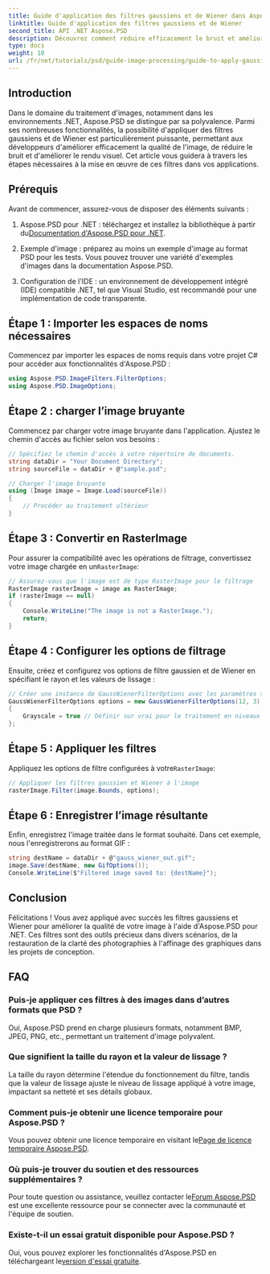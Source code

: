 ```yaml
---
title: Guide d'application des filtres gaussiens et de Wiener dans Aspose.PSD pour .NET
linktitle: Guide d'application des filtres gaussiens et de Wiener
second_title: API .NET Aspose.PSD
description: Découvrez comment réduire efficacement le bruit et améliorer la qualité de l'image dans vos applications .NET à l'aide de filtres gaussiens et de Wiener avec Aspose.PSD. Ce guide complet vous guide tout au long du processus de configuration et de filtrage.
type: docs
weight: 10
url: /fr/net/tutorials/psd/guide-image-processing/guide-to-apply-gaussian-wiener-filters/
---
```

## Introduction

Dans le domaine du traitement d'images, notamment dans les environnements .NET, Aspose.PSD se distingue par sa polyvalence. Parmi ses nombreuses fonctionnalités, la possibilité d'appliquer des filtres gaussiens et de Wiener est particulièrement puissante, permettant aux développeurs d'améliorer efficacement la qualité de l'image, de réduire le bruit et d'améliorer le rendu visuel. Cet article vous guidera à travers les étapes nécessaires à la mise en œuvre de ces filtres dans vos applications.

## Prérequis

Avant de commencer, assurez-vous de disposer des éléments suivants :

1.  Aspose.PSD pour .NET : téléchargez et installez la bibliothèque à partir du[Documentation d'Aspose.PSD pour .NET](https://reference.aspose.com/psd/net/).
   
2. Exemple d'image : préparez au moins un exemple d'image au format PSD pour les tests. Vous pouvez trouver une variété d'exemples d'images dans la documentation Aspose.PSD.

3. Configuration de l'IDE : un environnement de développement intégré (IDE) compatible .NET, tel que Visual Studio, est recommandé pour une implémentation de code transparente.

## Étape 1 : Importer les espaces de noms nécessaires

Commencez par importer les espaces de noms requis dans votre projet C# pour accéder aux fonctionnalités d'Aspose.PSD :

```csharp
using Aspose.PSD.ImageFilters.FilterOptions;
using Aspose.PSD.ImageOptions;
```

## Étape 2 : charger l’image bruyante

Commencez par charger votre image bruyante dans l'application. Ajustez le chemin d'accès au fichier selon vos besoins :

```csharp
// Spécifiez le chemin d'accès à votre répertoire de documents.
string dataDir = "Your Document Directory";
string sourceFile = dataDir + @"sample.psd";

// Charger l'image bruyante
using (Image image = Image.Load(sourceFile))
{
    // Procéder au traitement ultérieur
}
```

## Étape 3 : Convertir en RasterImage

 Pour assurer la compatibilité avec les opérations de filtrage, convertissez votre image chargée en un`RasterImage`:

```csharp
// Assurez-vous que l'image est de type RasterImage pour le filtrage
RasterImage rasterImage = image as RasterImage;
if (rasterImage == null)
{
    Console.WriteLine("The image is not a RasterImage.");
    return;
}
```

## Étape 4 : Configurer les options de filtrage

Ensuite, créez et configurez vos options de filtre gaussien et de Wiener en spécifiant le rayon et les valeurs de lissage :

```csharp
// Créer une instance de GaussWienerFilterOptions avec les paramètres spécifiés
GaussWienerFilterOptions options = new GaussWienerFilterOptions(12, 3)
{
    Grayscale = true // Définir sur vrai pour le traitement en niveaux de gris
};
```

## Étape 5 : Appliquer les filtres

 Appliquez les options de filtre configurées à votre`RasterImage`:

```csharp
// Appliquer les filtres gaussien et Wiener à l'image
rasterImage.Filter(image.Bounds, options);
```

## Étape 6 : Enregistrer l’image résultante

Enfin, enregistrez l'image traitée dans le format souhaité. Dans cet exemple, nous l'enregistrerons au format GIF :

```csharp
string destName = dataDir + @"gauss_wiener_out.gif";
image.Save(destName, new GifOptions());
Console.WriteLine($"Filtered image saved to: {destName}");
```

## Conclusion

Félicitations ! Vous avez appliqué avec succès les filtres gaussiens et Wiener pour améliorer la qualité de votre image à l'aide d'Aspose.PSD pour .NET. Ces filtres sont des outils précieux dans divers scénarios, de la restauration de la clarté des photographies à l'affinage des graphiques dans les projets de conception.

## FAQ

### Puis-je appliquer ces filtres à des images dans d’autres formats que PSD ?

Oui, Aspose.PSD prend en charge plusieurs formats, notamment BMP, JPEG, PNG, etc., permettant un traitement d'image polyvalent.

### Que signifient la taille du rayon et la valeur de lissage ?

La taille du rayon détermine l'étendue du fonctionnement du filtre, tandis que la valeur de lissage ajuste le niveau de lissage appliqué à votre image, impactant sa netteté et ses détails globaux.

### Comment puis-je obtenir une licence temporaire pour Aspose.PSD ?

 Vous pouvez obtenir une licence temporaire en visitant le[Page de licence temporaire Aspose.PSD](https://purchase.conholdate.com/temporary-license/).

### Où puis-je trouver du soutien et des ressources supplémentaires ?

 Pour toute question ou assistance, veuillez contacter le[Forum Aspose.PSD](https://forum.aspose.com/c/psd/34) est une excellente ressource pour se connecter avec la communauté et l'équipe de soutien.

### Existe-t-il un essai gratuit disponible pour Aspose.PSD ?

 Oui, vous pouvez explorer les fonctionnalités d'Aspose.PSD en téléchargeant le[version d'essai gratuite](https://releases.aspose.com/).